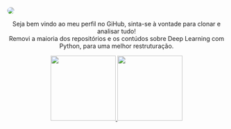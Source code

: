 <img src="https://user-images.githubusercontent.com/61066188/161439839-3c39ef6b-a9b9-4879-8379-694e56096811.png" style="border-radius: 20px;">
<p align="center">Seja bem vindo ao meu perfil no GiHub, sinta-se à vontade para clonar e analisar tudo! <br> Removi a maioria dos repositórios e os contúdos sobre Deep Learning com Python, para uma melhor restruturação.</p>
<div align="center">
  <a href="https://github.com/c4st1lh0">
  <img height="150em" src="https://github-readme-streak-stats.herokuapp.com/?user=c4st1lh0&theme=github-dark-blue">
  <img height="150em" src="https://github-readme-stats.vercel.app/api/top-langs/?username=c4st1lh0&layout=compact&langs_count=7&theme=github_dark"/>
</div>
